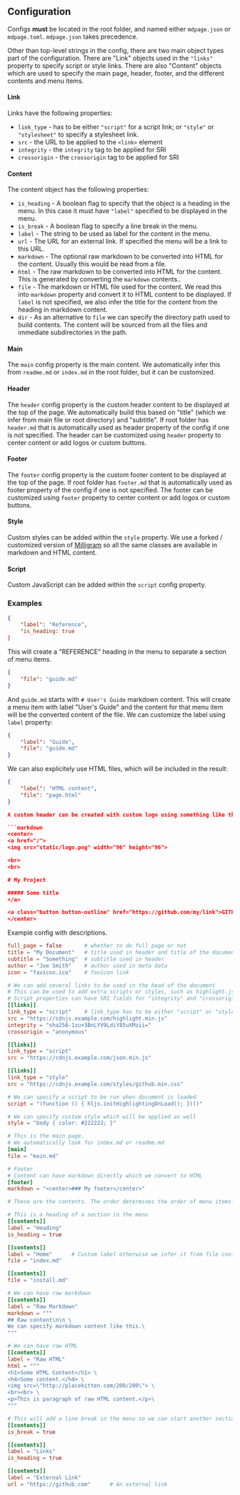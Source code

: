 ## Configuration

Configs **must** be located in the root folder, and named either `mdpage.json` or `mdpage.toml`. 
`mdpage.json` takes precedence.

Other than top-level strings in the config, there are two main object types part of the configuration.
There are "Link" objects used in the `"links"` property to specify script or style links.
There are also "Content" objects which are used to specify the main page, header, footer, and the different contents and menu items.

#### Link

Links have the following properties:

- `link_type` - has to be either `"script"` for a script link; or `"style"` or `"stylesheet"` to specify a stylesheet link.
- `src` - the URL to be applied to the `<link>` element
- `integrity` - the `integrity` tag to be applied for SRI
- `crossorigin` - the `crossorigin` tag to be applied for SRI

#### Content

The content object has the following properties:

- `is_heading` - A boolean flag to specify that the object is a heading in the menu. In this case it must have `"label"` specified to be displayed in the menu.
- `is_break` - A boolean flag to specify a line break in the menu.
- `label` - The string to be used as label for the content in the menu.
- `url` - The URL for an external link. If specified the menu will be a link to this URL.
- `markdown` - The optional raw markdown to be converted into HTML for the content. Usually this would be read from a file.
- `html` - The raw markdown to be converted into HTML for the content. This is generated by converting the `markdown` contents..
- `file` - The markdown or HTML file used for the content. We read this into `markdown` property and convert it to HTML content to be displayed. If `label` is not specified, we also infer the title for the content from the heading in markdown content.
- `dir` - As an alternative to `file` we can specify the directory path used to build contents. The content will be sourced from all the files and immediate subdirectories in the path.

#### Main

The `main` config property is the main content. We automatically infer this from `readme.md` or `index.md` in the root folder, but it can be customized.

#### Header

The `header` config property is the custom header content to be displayed at the top of the page. We automatically build this based on "title" (which we infer from main file or root directory) and "subtitle". If root folder has `header.md` that is automatically used as header property of the config if one is not specified. The header can be customized using `header` property to center content or add logos or custom buttons.

#### Footer

The `footer` config property is the custom footer content to be displayed at the top of the page. If root folder has `footer.md` that is automatically used as footer property of the config if one is not specified. The footer can be customized using `footer` property to center content or add logos or custom buttons.

#### Style

Custom styles can be added within the `style` property. We use a forked / customized version of [Milligram](https://milligram.io/) so all the same classes are available in markdown and HTML content.

#### Script

Custom JavaScript can be added within the `script` config property.

### Examples

```json
{
    "label": "Reference",
    "is_heading: true
}
```

This will create a "REFERENCE" heading in the menu to separate a section of menu items.

```json
{
    "file": "guide.md"
}
```

And `guide.md` starts with `# User's Guide` markdown content.
This will create a menu item with label "User's Guide" and the content for that menu item will be the converted content of the file. We can customize the label using `label` property:

```json
{
    "label": "Guide",
    "file": "guide.md"
}
```

We can also explicitely use HTML files, which will be included in the result:

```json
{
    "label": "HTML content",
    "file": "page.html"
}

A custom header can be created with custom logo using something like this in `header.md`:

```markdown
<center>
<a href="/">
<img src="static/logo.png" width="96" height="96">

<br>
<br>

# My Project

##### Some title
</a>

<a class="button button-outline" href="https://github.com/my/link">GITHUB</a>
</center>
```

Example config with descriptions.

```toml
full_page = false       # whether to do full page or not
title = "My Document"   # title used in header and title of the document
subtitle = "Something"  # subtitle used in header
author = "Joe Smith"    # author used in meta data 
icon = "favicon.ico"    # favicon link

# We can add several links to be used in the head of the document
# This can be used to add extra scripts or styles, such as highlight.js
# Script properties can have SRI fields for "integrity" and "crossorigin"
[[links]]
link_type = "script"    # link_type has to be either "script" or "style" or "stylesheet"
src = "https://cdnjs.example.com/highlight.min.js"
integrity = "sha256-1zu+3BnLYV9LdiY85uXMzii="
crossorigin = "anonymous"

[[links]]
link_type = "script"
src = "https://cdnjs.example.com/json.min.js"

[[links]]
link_type = "style"
src = "https://cdnjs.example.com/styles/github.min.css"

# We can specify a script to be run when document is loaded
script = "(function () { hljs.initHighlightingOnLoad(); })()"

# We can specify custom style which will be applied as well
style = "body { color: #222222; }"

# This is the main page. 
# We automatically look for index.md or readme.md
[main]
file = "main.md"

# Footer
# Content can have markdown directly which we convert to HTML
[footer]
markdown = "<center>### My footer</center>"

# These are the contents. The order determines the order of menu items.

# This is a heading of a section in the menu
[[contents]]
label = "Heading"
is_heading = true

[[contents]]
label = "Home"      # Custom label otherwise we infer it from file contents
file = "index.md"

[[contents]]
file = "install.md"

# We can have raw markdown
[[contents]]
label = "Raw Markdown"  
markdown = """
## Raw content\n\n \
We can specify markdown content like this.\
"""

# We can have raw HTML
[[contents]]
label = "Raw HTML"
html = """
<h1>Some HTML Content</h1> \
<h4>Some content.</h4> \
<img src=\"http://placekitten.com/200/200\"> \
<br><br> \
<p>This is paragraph of raw HTML content.</p>\
"""

# This will add a line break in the menu so we can start another section
[[contents]]
is_break = true

[[contents]]
label = "Links"
is_heading = true

[[contents]]
label = "External Link"
url = "https://github.com"      # An external link
```